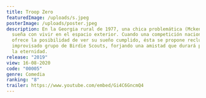 ```yaml
---
title: Troop Zero
featuredImage: /uploads/s.jpeg
posterImage: /uploads/poster.jpeg
description: En la Georgia rural de 1977, una chica problemática (Mckenna Grace)
  sueña con vivir en el espacio exterior. Cuando una competición nacional le
  ofrece la posibilidad de ver su sueño cumplido, ésta se propone reclutar a un
  improvisado grupo de Birdie Scouts, forjando una amistad que durará para toda
  la eternidad.
release: "2019"
view: 16-08-2020
code: "00005"
genre: Comedia
ranking: "8"
trailer: https://www.youtube.com/embed/Gi4C6GncmQ4
---
```

